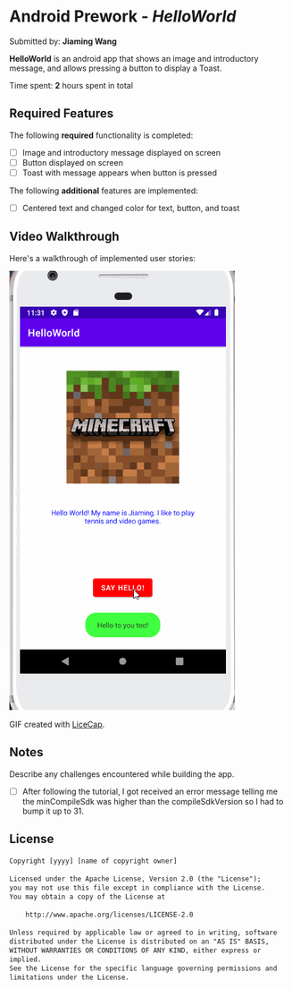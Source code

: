 # Android Prework - *HelloWorld*

Submitted by: **Jiaming Wang**

**HelloWorld** is an android app that shows an image and introductory message, and allows pressing a button to display a
Toast.

Time spent: **2** hours spent in total

## Required Features

The following **required** functionality is completed:

* [ ] Image and introductory message displayed on screen
* [ ] Button displayed on screen
* [ ] Toast with message appears when button is pressed

The following **additional** features are implemented:

* [ ] Centered text and changed color for text, button, and toast

## Video Walkthrough

Here's a walkthrough of implemented user stories:

<img src='https://github.com/Jaiming724/HelloWorld/blob/main/demo.gif?raw=true' title='Video Walkthrough' width='' alt='Video Walkthrough' />

GIF created with [LiceCap](http://www.cockos.com/licecap/).

## Notes

Describe any challenges encountered while building the app.

* [ ] After following the tutorial, I got received an error message telling me the minCompileSdk was higher than the
  compileSdkVersion so I had to bump it up to 31.

## License

    Copyright [yyyy] [name of copyright owner]

    Licensed under the Apache License, Version 2.0 (the "License");
    you may not use this file except in compliance with the License.
    You may obtain a copy of the License at

        http://www.apache.org/licenses/LICENSE-2.0

    Unless required by applicable law or agreed to in writing, software
    distributed under the License is distributed on an "AS IS" BASIS,
    WITHOUT WARRANTIES OR CONDITIONS OF ANY KIND, either express or implied.
    See the License for the specific language governing permissions and
    limitations under the License.